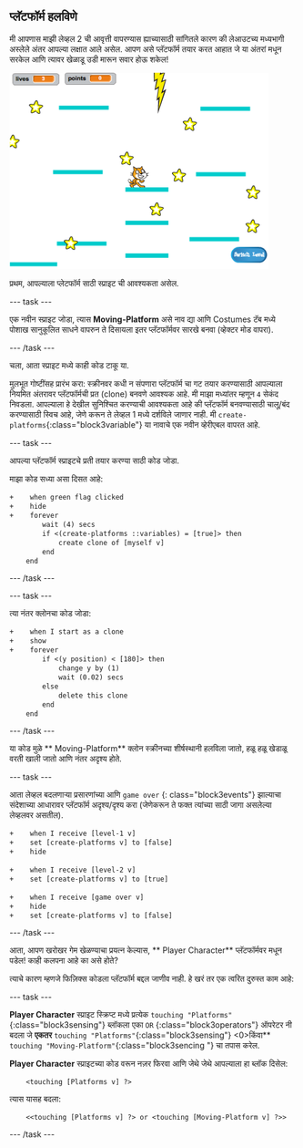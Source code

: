 ## प्लॅटफॉर्म हलविणे

मी आपणास माझी लेव्हल 2 ची आवृत्ती वापरण्यास ह्याच्यासाठी सांगितले कारण की लेआउटच्य मध्यभागी अस्लेले अंतर आपल्या लक्षात आले असेल. आपण असे प्लॅटफॉर्म तयार करत आहात जे या अंतरां मधून सरकेल आणि त्यावर खेळाडू उडी मारून सवार होऊ शकेल!

![भिन्न प्लॅटफॉर्मसह दुसरी लेव्हल](images/movingPlatforms.png)

प्रथम, आपल्याला प्लेटफॉर्म साठी स्प्राइट ची आवश्यकता असेल.

\--- task \---

एक नवीन स्प्राइट जोडा, त्यास **Moving-Platform** असे नाव द्या आणि Costumes टॅब मध्ये पोशाख सानुकूलित साधने वापरुन ते दिसायला इतर प्लॅटफॉर्मवर सारखे बनवा \(व्हेक्टर मोड वापरा\).

\--- /task \---

चला, आता स्प्राइट मध्ये काही कोड टाकू या.

मुलभूत गोष्टींसह प्रारंभ करा: स्क्रीनवर कधी न संपणारा प्लॅटफॉर्म चा गट तयार करण्यासाठी आपल्याला नियमित अंतरावर प्लॅटफॉर्मची प्रत (clone) बनवणे आवश्यक आहे. मी माझा मध्यांतर म्हणून ` 4 ` सेकंद निवडला. आपल्याला हे देखील सुनिश्चित करण्याची आवश्यकता आहे की प्लॅटफॉर्म बनवण्यासाठी चालू/बंद करण्यासाठी स्विच आहे, जेणे करून ते लेव्हल 1 मध्ये दर्शविले जाणार नाही. मी `create-platforms`{:class="block3variable"} या नावाचे एक नवीन व्हेरीएबल वापरत आहे.

\--- task \---

आपल्या प्लॅटफॉर्म स्प्राइटचे प्रती तयार करण्या साठी कोड जोडा.

माझा कोड सध्या असा दिसत आहे:

```blocks3
+    when green flag clicked
+    hide
+    forever
        wait (4) secs
        if <(create-platforms ::variables) = [true]> then
            create clone of [myself v]
        end
    end
```

\--- /task \---

\--- task \---

त्या नंतर क्लोनचा कोड जोडा:

```blocks3
+    when I start as a clone
+    show
+    forever
        if <(y position) < [180]> then
            change y by (1)
            wait (0.02) secs
        else
            delete this clone
        end
    end
```

\--- /task \---

या कोड मुळे ** Moving-Platform** क्लोन स्क्रीनच्या शीर्षस्थानी हलविला जातो, हळू हळू खेडाळू वरती खाली जातो आणि नंतर अदृश्य होते.

\--- task \---

आता लेव्हल बदलणार्‍या प्रसारणांच्या आणि `game over` {: class="block3events"} झाल्याचा संदेशाच्या आधारावर प्लॅटफॉर्म अदृश्य/दृश्य करा (जेणेकरून ते फक्त त्यांच्या साठी जागा असलेल्या लेव्हलवर असतील).

```blocks3
+    when I receive [level-1 v]
+    set [create-platforms v] to [false]
+    hide

+    when I receive [level-2 v]
+    set [create-platforms v] to [true]

+    when I receive [game over v]
+    hide
+    set [create-platforms v] to [false]
```

\--- /task \---

आता, आपण खरोखर गेम खेळण्याचा प्रयत्न केल्यास, ** Player Character** प्लॅटफॉर्मवर मधून पडेल! काही कलपना आहे का असे होते?

त्याचे कारण म्हणजे फिज़िक्स कोडला प्लॅटफॉर्म बद्दल जाणीव नाही. हे खरं तर एक त्वरित दुरुस्त काम आहे:

\--- task \---

**Player Character** स्प्राइट स्क्रिप्ट मध्ये प्रत्येक `touching "Platforms"`{:class="block3sensing"} ब्लॉकला एका `OR` {:class="block3operators"} ऑपरेटर नी बदला जे **एकतर** `touching "Platforms"`{:class="block3sensing"} <0>किंवा** `touching "Moving-Platform"`{:class="block3sencing "} चा तपास करेल.</p> 

**Player Character** स्प्राइटच्या कोड वरून नज़र फिरवा आणि जेथे जेथे आपल्याला हा ब्लॉक दिसेल:

```blocks3
    <touching [Platforms v] ?>
```

त्यास यासह बदला:

```blocks3
    <<touching [Platforms v] ?> or <touching [Moving-Platform v] ?>>
```

\--- /task \---